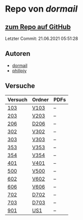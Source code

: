 # Repo von *dormail*

## [zum Repo auf GitHub](https://github.com/dormail/ap)

Letzter Commit: 21.06.2021 05:51:28

## Autoren
- [dormail](https://github.com/dormail)
- [philipjy](https://github.com/philipjy)

## Versuche

|       Versuch       |                       Ordner                       |PDFs|
|---------------------|----------------------------------------------------|----|
|[103](../versuch/103)|[V103](https://github.com/dormail/ap/tree/main/V103)|–   |
|[203](../versuch/203)|[V203](https://github.com/dormail/ap/tree/main/V203)|–   |
|[206](../versuch/206)|[D206](https://github.com/dormail/ap/tree/main/D206)|–   |
|[302](../versuch/302)|[V302](https://github.com/dormail/ap/tree/main/V302)|–   |
|[303](../versuch/303)|[V303](https://github.com/dormail/ap/tree/main/V303)|–   |
|[353](../versuch/353)|[V353](https://github.com/dormail/ap/tree/main/V353)|–   |
|[354](../versuch/354)|[V354](https://github.com/dormail/ap/tree/main/V354)|–   |
|[401](../versuch/401)|[V401](https://github.com/dormail/ap/tree/main/V401)|–   |
|[500](../versuch/500)|[V500](https://github.com/dormail/ap/tree/main/V500)|–   |
|[602](../versuch/602)|[V602](https://github.com/dormail/ap/tree/main/V602)|–   |
|[606](../versuch/606)|[V606](https://github.com/dormail/ap/tree/main/V606)|–   |
|[702](../versuch/702)|[D702](https://github.com/dormail/ap/tree/main/D702)|–   |
|[703](../versuch/703)|[D703](https://github.com/dormail/ap/tree/main/D703)|–   |
|[901](../versuch/901)|[US1](https://github.com/dormail/ap/tree/main/US1)  |–   |
